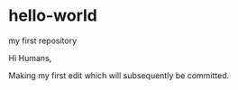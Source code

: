 # hello-world
my first repository

Hi Humans,

Making my first edit which will subsequently be committed.
